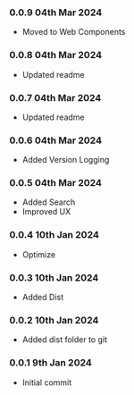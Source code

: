 ### 0.0.9 04th Mar 2024
- Moved to Web Components

### 0.0.8 04th Mar 2024
- Updated readme

### 0.0.7 04th Mar 2024
- Updated readme

### 0.0.6 04th Mar 2024
- Added Version Logging

### 0.0.5 04th Mar 2024
- Added Search
- Improved UX

### 0.0.4 10th Jan 2024
- Optimize

### 0.0.3 10th Jan 2024
- Added Dist

### 0.0.2 10th Jan 2024  
- Added dist folder to git

### 0.0.1 9th Jan 2024  
- Initial commit

